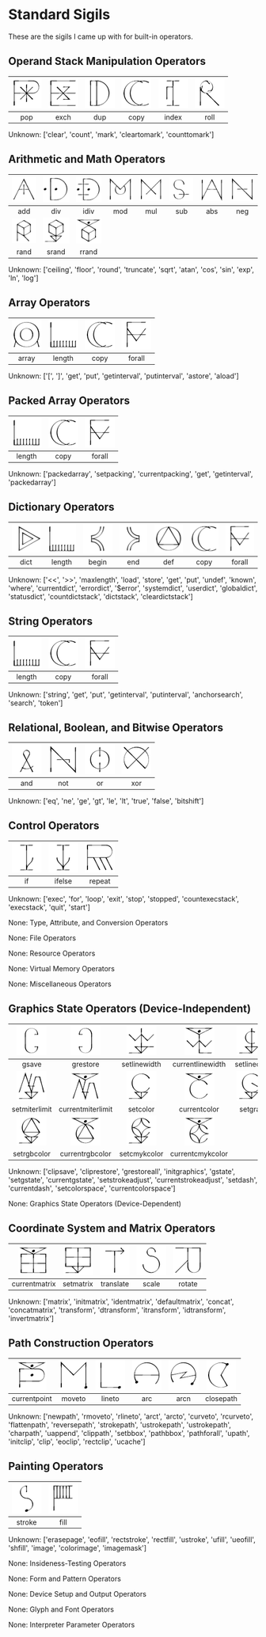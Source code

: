 # Standard Sigils
These are the sigils I came up with for built-in operators.
## Operand Stack Manipulation Operators
|![pop sigil](../images/sigil_pop.png)|![exch sigil](../images/sigil_exch.png)|![dup sigil](../images/sigil_dup.png)|![copy sigil](../images/sigil_copy.png)|![index sigil](../images/sigil_index.png)|![roll sigil](../images/sigil_roll.png)|
|:--:|:--:|:--:|:--:|:--:|:--:|
|pop|exch|dup|copy|index|roll|

Unknown: ['clear', 'count', 'mark', 'cleartomark', 'counttomark']
## Arithmetic and Math Operators
|![add sigil](../images/sigil_add.png)|![div sigil](../images/sigil_div.png)|![idiv sigil](../images/sigil_idiv.png)|![mod sigil](../images/sigil_mod.png)|![mul sigil](../images/sigil_mul.png)|![sub sigil](../images/sigil_sub.png)|![abs sigil](../images/sigil_abs.png)|![neg sigil](../images/sigil_neg.png)|
|:--:|:--:|:--:|:--:|:--:|:--:|:--:|:--:|
|add|div|idiv|mod|mul|sub|abs|neg|
|![rand sigil](../images/sigil_rand.png)|![srand sigil](../images/sigil_srand.png)|![rrand sigil](../images/sigil_rrand.png)|
|rand|srand|rrand|

Unknown: ['ceiling', 'floor', 'round', 'truncate', 'sqrt', 'atan', 'cos', 'sin', 'exp', 'ln', 'log']
## Array Operators
|![array sigil](../images/sigil_array.png)|![length sigil](../images/sigil_length.png)|![copy sigil](../images/sigil_copy.png)|![forall sigil](../images/sigil_forall.png)|
|:--:|:--:|:--:|:--:|
|array|length|copy|forall|

Unknown: ['[', ']', 'get', 'put', 'getinterval', 'putinterval', 'astore', 'aload']
## Packed Array Operators
|![length sigil](../images/sigil_length.png)|![copy sigil](../images/sigil_copy.png)|![forall sigil](../images/sigil_forall.png)|
|:--:|:--:|:--:|
|length|copy|forall|

Unknown: ['packedarray', 'setpacking', 'currentpacking', 'get', 'getinterval', 'packedarray']
## Dictionary Operators
|![dict sigil](../images/sigil_dict.png)|![length sigil](../images/sigil_length.png)|![begin sigil](../images/sigil_begin.png)|![end sigil](../images/sigil_end.png)|![def sigil](../images/sigil_def.png)|![copy sigil](../images/sigil_copy.png)|![forall sigil](../images/sigil_forall.png)|
|:--:|:--:|:--:|:--:|:--:|:--:|:--:|
|dict|length|begin|end|def|copy|forall|

Unknown: ['<<', '>>', 'maxlength', 'load', 'store', 'get', 'put', 'undef', 'known', 'where', 'currentdict', 'errordict', '$error', 'systemdict', 'userdict', 'globaldict', 'statusdict', 'countdictstack', 'dictstack', 'cleardictstack']
## String Operators
|![length sigil](../images/sigil_length.png)|![copy sigil](../images/sigil_copy.png)|![forall sigil](../images/sigil_forall.png)|
|:--:|:--:|:--:|
|length|copy|forall|

Unknown: ['string', 'get', 'put', 'getinterval', 'putinterval', 'anchorsearch', 'search', 'token']
## Relational, Boolean, and Bitwise Operators
|![and sigil](../images/sigil_and.png)|![not sigil](../images/sigil_not.png)|![or sigil](../images/sigil_or.png)|![xor sigil](../images/sigil_xor.png)|
|:--:|:--:|:--:|:--:|
|and|not|or|xor|

Unknown: ['eq', 'ne', 'ge', 'gt', 'le', 'lt', 'true', 'false', 'bitshift']
## Control Operators
|![if sigil](../images/sigil_if.png)|![ifelse sigil](../images/sigil_ifelse.png)|![repeat sigil](../images/sigil_repeat.png)|
|:--:|:--:|:--:|
|if|ifelse|repeat|

Unknown: ['exec', 'for', 'loop', 'exit', 'stop', 'stopped', 'countexecstack', 'execstack', 'quit', 'start']

None: Type, Attribute, and Conversion Operators

None: File Operators

None: Resource Operators

None: Virtual Memory Operators

None: Miscellaneous Operators
## Graphics State Operators (Device-Independent)
|![gsave sigil](../images/sigil_gsave.png)|![grestore sigil](../images/sigil_grestore.png)|![setlinewidth sigil](../images/sigil_setlinewidth.png)|![currentlinewidth sigil](../images/sigil_currentlinewidth.png)|![setlinecap sigil](../images/sigil_setlinecap.png)|![currentlinecap sigil](../images/sigil_currentlinecap.png)|![setlinejoin sigil](../images/sigil_setlinejoin.png)|![currentlinejoin sigil](../images/sigil_currentlinejoin.png)|
|:--:|:--:|:--:|:--:|:--:|:--:|:--:|:--:|
|gsave|grestore|setlinewidth|currentlinewidth|setlinecap|currentlinecap|setlinejoin|currentlinejoin|
|![setmiterlimit sigil](../images/sigil_setmiterlimit.png)|![currentmiterlimit sigil](../images/sigil_currentmiterlimit.png)|![setcolor sigil](../images/sigil_setcolor.png)|![currentcolor sigil](../images/sigil_currentcolor.png)|![setgray sigil](../images/sigil_setgray.png)|![currentgray sigil](../images/sigil_currentgray.png)|![sethsbcolor sigil](../images/sigil_sethsbcolor.png)|![currenthsbcolor sigil](../images/sigil_currenthsbcolor.png)|
|setmiterlimit|currentmiterlimit|setcolor|currentcolor|setgray|currentgray|sethsbcolor|currenthsbcolor|
|![setrgbcolor sigil](../images/sigil_setrgbcolor.png)|![currentrgbcolor sigil](../images/sigil_currentrgbcolor.png)|![setcmykcolor sigil](../images/sigil_setcmykcolor.png)|![currentcmykcolor sigil](../images/sigil_currentcmykcolor.png)|
|setrgbcolor|currentrgbcolor|setcmykcolor|currentcmykcolor|

Unknown: ['clipsave', 'cliprestore', 'grestoreall', 'initgraphics', 'gstate', 'setgstate', 'currentgstate', 'setstrokeadjust', 'currentstrokeadjust', 'setdash', 'currentdash', 'setcolorspace', 'currentcolorspace']

None: Graphics State Operators (Device-Dependent)
## Coordinate System and Matrix Operators
|![currentmatrix sigil](../images/sigil_currentmatrix.png)|![setmatrix sigil](../images/sigil_setmatrix.png)|![translate sigil](../images/sigil_translate.png)|![scale sigil](../images/sigil_scale.png)|![rotate sigil](../images/sigil_rotate.png)|
|:--:|:--:|:--:|:--:|:--:|
|currentmatrix|setmatrix|translate|scale|rotate|

Unknown: ['matrix', 'initmatrix', 'identmatrix', 'defaultmatrix', 'concat', 'concatmatrix', 'transform', 'dtransform', 'itransform', 'idtransform', 'invertmatrix']
## Path Construction Operators
|![currentpoint sigil](../images/sigil_currentpoint.png)|![moveto sigil](../images/sigil_moveto.png)|![lineto sigil](../images/sigil_lineto.png)|![arc sigil](../images/sigil_arc.png)|![arcn sigil](../images/sigil_arcn.png)|![closepath sigil](../images/sigil_closepath.png)|
|:--:|:--:|:--:|:--:|:--:|:--:|
|currentpoint|moveto|lineto|arc|arcn|closepath|

Unknown: ['newpath', 'rmoveto', 'rlineto', 'arct', 'arcto', 'curveto', 'rcurveto', 'flattenpath', 'reversepath', 'strokepath', 'ustrokepath', 'ustrokepath', 'charpath', 'uappend', 'clippath', 'setbbox', 'pathbbox', 'pathforall', 'upath', 'initclip', 'clip', 'eoclip', 'rectclip', 'ucache']
## Painting Operators
|![stroke sigil](../images/sigil_stroke.png)|![fill sigil](../images/sigil_fill.png)|
|:--:|:--:|
|stroke|fill|

Unknown: ['erasepage', 'eofill', 'rectstroke', 'rectfill', 'ustroke', 'ufill', 'ueofill', 'shfill', 'image', 'colorimage', 'imagemask']

None: Insideness-Testing Operators

None: Form and Pattern Operators

None: Device Setup and Output Operators

None: Glyph and Font Operators

None: Interpreter Parameter Operators

